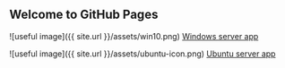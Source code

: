 ## Welcome to GitHub Pages


![useful image]({{ site.url }}/assets/win10.png)
[Windows server app](https://github.com/FriendlyTroll/dalYinski/releases/download/v.0.12-beta1/dalyinski-server-0.12.exe)

![useful image]({{ site.url }}/assets/ubuntu-icon.png)
[Ubuntu server app](https://github.com/FriendlyTroll/dalYinski/releases/download/v.0.12-beta1/dalyinski-0.12.deb)

